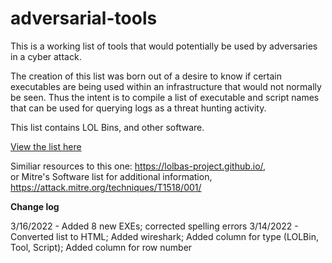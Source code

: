 # adversarial-tools

This is a working list of tools that would potentially be used by adversaries in a cyber attack.  

The creation of this list was born out of a desire to know if certain executables are being used within an infrastructure that would not normally be seen.   Thus the intent is to compile a list of executable and script names that can be used for querying logs as a threat hunting activity.  

This list contains LOL Bins, and other software.

[View the list here](https://htmlpreview.github.io/?https://github.com/kyle-phillips/adversarial-tools/blob/main/adversarial-tools.html)

Similiar resources to this one: https://lolbas-project.github.io/,  
or Mitre's Software list for additional information, https://attack.mitre.org/techniques/T1518/001/


**Change log**

3/16/2022 - Added 8 new EXEs; corrected spelling errors
3/14/2022 - Converted list to HTML; Added wireshark; Added column for type (LOLBin, Tool, Script); Added column for row number  



